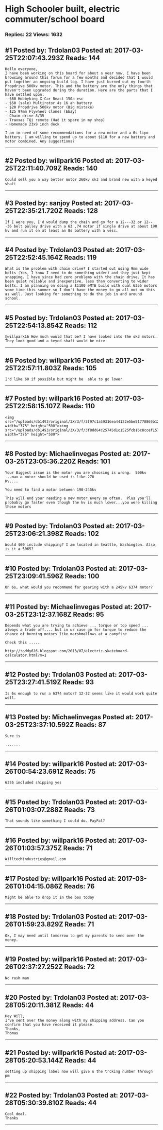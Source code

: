 # High Schooler built, electric commuter/school board

### Replies: 22 Views: 1632

## \#1 Posted by: Trdolan03 Posted at: 2017-03-25T22:07:43.293Z Reads: 144

```
Hello everyone,
I have been working on this board for about a year now. I have been browsing around this forum for a few months and decided that I would put together an ongoing build log. I have just burned out my fourth Propdrive 500kv motor. This and the battery are the only things that haven't been upgraded during the duration. Here are the parts that I have settled upon:
- $60 Hobbyking X-Car Beast 150a esc
- $50 (sale) Multirotor 4s 16 ah battery
- $20 Propdrive 500kv motor (Big mistake)
- $25 97mm Flywheel clones (Ebay)
- Chain drive 8/35
- Traxxas TQi remote (Had it spare in my shop)
- Homemade 23x9 inch deck

I am in need of some recommendations for a new motor and a 6s lipo battery. I am willing to spend up to about $110 for a new battery and motor combined. Any suggestions?
```

---
## \#2 Posted by: willpark16 Posted at: 2017-03-25T22:11:40.709Z Reads: 140

```
Could sell you a way better motor 260kv sk3 and brand new with a keyed shaft
```

---
## \#3 Posted by: sanjoy Posted at: 2017-03-25T22:35:21.720Z Reads: 128

```
If I were you, I'd would dump the chain and go for a 12---32 or 12---36 belt pulley drive with a 63 ,74 motor if single drive at about 190 kv and run it on at least an 8s battery with a vesc.
```

---
## \#4 Posted by: Trdolan03 Posted at: 2017-03-25T22:52:45.164Z Reads: 119

```
What is the problem with chain drive? I started out using 9mm wide belts (Yes, I know I need to do something wider) and they just kept snapping. I have since had zero problems with the chain drive. It has been quiet reliable and inexpensive, less than converting to wider belts. I am planning on doing a $1100 eMTB build with dual 6355 motors some time this summer so I don't have the money to go all out on this as well. Just looking for something to do the job in and around school.
```

---
## \#5 Posted by: Trdolan03 Posted at: 2017-03-25T22:54:13.854Z Reads: 112

```
@willpark16 How much would that be? I have looked into the sk3 motors. They look good and a keyed shaft would be nice.
```

---
## \#6 Posted by: willpark16 Posted at: 2017-03-25T22:57:11.803Z Reads: 105

```
I'd like 60 if possible but might be  able to go lower
```

---
## \#7 Posted by: willpark16 Posted at: 2017-03-25T22:58:15.107Z Reads: 110

```
<img src="/uploads/db1493/original/3X/3/f/3f97c1a59316ea44122e5be51778869b121304ea.JPG" width="375" height="500"><img src="/uploads/db1493/original/3X/3/f/3f8dd64c25745d1c1525fcb16c8ccef157ac765b.JPG" width="375" height="500">
```

---
## \#8 Posted by: Michaelinvegas Posted at: 2017-03-25T23:05:36.220Z Reads: 101

```
Your Biggest issue is the motor you are choosing is wrong.  500kv ...max a motor should be used is like 270 
Kv....

You need to find a motor between 190-245kv

This will end your needing a new motor every so often.  Plus you'll probably go faster even though the kv is much lower...you were killing those motors
```

---
## \#9 Posted by: Trdolan03 Posted at: 2017-03-25T23:06:21.398Z Reads: 102

```
Would $60 include shipping? I am located in Seattle, Washington. Also, is it a 5065?
```

---
## \#10 Posted by: Trdolan03 Posted at: 2017-03-25T23:09:41.596Z Reads: 100

```
On 6s, what would you recommend for gearing with a 245kv 6374 motor?
```

---
## \#11 Posted by: Michaelinvegas Posted at: 2017-03-25T23:12:37.168Z Reads: 95

```
Depends what you are trying to achieve ... torque or top speed ... always a trade off.... but in ur case go for torque to reduce the chance of burning motors like marshmallows at a campfire 

Check this .....

http://toddy616.blogspot.com/2013/07/electric-skateboard-calculator.html?m=1
```

---
## \#12 Posted by: Trdolan03 Posted at: 2017-03-25T23:27:41.519Z Reads: 93

```
Is 6s enough to run a 6374 motor? 12-32 seems like it would work quite well.
```

---
## \#13 Posted by: Michaelinvegas Posted at: 2017-03-25T23:37:10.592Z Reads: 87

```
Sure is 

.......
```

---
## \#14 Posted by: willpark16 Posted at: 2017-03-26T00:54:23.691Z Reads: 75

```
6355 included shipping yes
```

---
## \#15 Posted by: Trdolan03 Posted at: 2017-03-26T01:03:07.288Z Reads: 73

```
That sounds like something I could do. PayPal?
```

---
## \#16 Posted by: willpark16 Posted at: 2017-03-26T01:03:57.375Z Reads: 71

```
Willtechindustries@gmail.com
```

---
## \#17 Posted by: willpark16 Posted at: 2017-03-26T01:04:15.086Z Reads: 76

```
Might be able to drop it in the box today
```

---
## \#18 Posted by: Trdolan03 Posted at: 2017-03-26T01:59:23.829Z Reads: 71

```
Ok, I may need until tomorrow to get my parents to send over the money.
```

---
## \#19 Posted by: willpark16 Posted at: 2017-03-26T02:37:27.252Z Reads: 72

```
No rush man
```

---
## \#20 Posted by: Trdolan03 Posted at: 2017-03-28T05:20:11.381Z Reads: 44

```
Hey Will,
I've sent over the money along with my shipping address. Can you confirm that you have received it please. 
Thanks,
Thomas
```

---
## \#21 Posted by: willpark16 Posted at: 2017-03-28T05:20:53.144Z Reads: 44

```
setting up shipping label now will give u the trcking number through pm
```

---
## \#22 Posted by: Trdolan03 Posted at: 2017-03-28T05:30:39.810Z Reads: 44

```
Cool deal. 
Thanks
```

---
